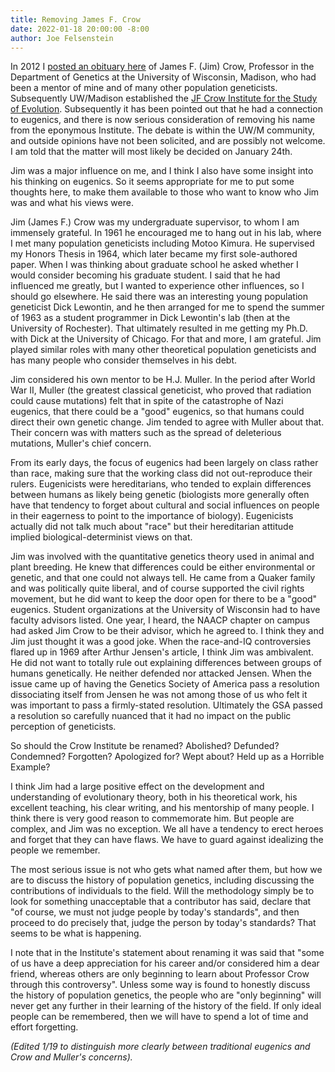 ```yaml
---
title: Removing James F. Crow
date: 2022-01-18 20:00:00 -8:00
author: Joe Felsenstein
---
```


In 2012 I [posted an obituary here](https://pandasthumb.org/archives/2012/01/james-f-crow-19.html) of James F. (Jim) Crow, Professor in the Department of Genetics at the University of Wisconsin, Madison, who had been 
a mentor of mine and of many other population geneticists.  Subsequently UW/Madison established the 
[JF Crow Institute for the Study of Evolution](https://genetics.wisc.edu/the-j-f-crow-institute-for-the-study-of-evolution/).  Subsequently it has been pointed out that he 
had a connection to eugenics, and there is now serious consideration of removing his name from the eponymous Institute.  The debate is within the UW/M community, and outside opinions 
have not been solicited, and are possibly not welcome.  I am told that the matter will most likely be decided on January 24th.

Jim was a major influence on me, and I think I also have some insight into his thinking on eugenics.  So it seems appropriate for me to put some thoughts here, to make 
them available to those who want to know who Jim was and what his views were.

<!--more-->

Jim (James F.) Crow was my undergraduate supervisor, to whom I am immensely grateful.  In 1961 he encouraged me to hang out in his lab, where I met many population geneticists including Motoo Kimura.  He supervised my Honors Thesis in 1964, which later became my first
sole-authored paper.  When I was thinking about graduate school he asked whether I would consider becoming his graduate student.  I said that he had influenced me greatly, but I wanted to experience other
influences, so I should go elsewhere.  He said there was an interesting young population geneticist Dick Lewontin, and he then arranged for me to spend the summer of 1963 as a student programmer in
Dick Lewontin's lab (then at the University of Rochester).  That ultimately resulted in me getting my Ph.D. with Dick at the University of Chicago.  For that and more, I am grateful.  Jim played similar
roles with many other theoretical population geneticists and has many people who consider themselves in his debt.

Jim considered his own mentor to be H.J. Muller.  In the period after World War II, Muller (the greatest classical geneticist, who proved that radiation could cause mutations) felt that in spite of the catastrophe of Nazi eugenics, that there could be a "good" eugenics, so that humans could direct their own genetic change.  Jim tended to agree with Muller about that.  Their concern was with matters such as the spread of deleterious mutations, Muller's chief concern.

From its early days, the focus of eugenics had been largely on class rather than race, making sure that the working class did not out-reproduce their rulers.  Eugenicists were hereditarians, who tended to explain differences between humans as likely being genetic (biologists more generally often have that tendency to forget about cultural and social influences on people in their eagerness to point to the importance of biology).  Eugenicists actually did not talk much about "race" but their hereditarian attitude implied biological-determinist views on that.  

Jim was involved with the quantitative genetics theory used in animal and
plant breeding.  He knew that differences could be either environmental or genetic, and that one could not always tell.  He came from a Quaker family and was politically quite liberal, and of course supported the civil rights movement, 
but he did want to keep the door open for
there to be a "good" eugenics.  Student organizations at the University of Wisconsin had to have faculty advisors listed.  One year, I heard, the NAACP chapter on
campus had asked Jim Crow to be their advisor, which he agreed to.  I think they and Jim just thought it was a good joke.  When the race-and-IQ controversies flared up in 1969 after Arthur
Jensen's article, I think Jim was ambivalent.  He did not want to totally rule out explaining differences between groups of humans genetically.  He neither defended nor attacked Jensen.  When the issue came up of having the Genetics Society of America 
 pass a resolution dissociating itself from Jensen he was not among those of us who felt it was important to pass a firmly-stated resolution.  Ultimately the GSA passed a resolution so carefully nuanced 
that it had no impact on the public perception of geneticists.

So should the Crow Institute be renamed?  Abolished?  Defunded? Condemned?  Forgotten? Apologized for?  Wept about? Held up as a Horrible Example?

I think Jim had a large positive effect on the development and understanding of evolutionary theory, both in his theoretical work,
his excellent teaching, his clear writing, and his mentorship of many people.  I think there is very good reason to commemorate him.  But people are complex, and
Jim was no exception.    We all have a tendency to erect heroes and forget that they can have flaws.  We have to guard against idealizing
the people we remember.  

The most serious issue is not who gets what named after them, but how we are to discuss the history of population genetics, including discussing the contributions 
of individuals to the field.  Will the methodology simply be to look for something unacceptable that a contributor has said, declare that 
"of course, we must not judge people by today's standards", and then proceed to do precisely that, judge the person by today's standards?  That 
seems to be what is happening.

I note that in the Institute's statement about renaming it was said that "some of us have a deep appreciation for his career and/or considered him a dear friend, whereas others are only beginning to learn about Professor Crow through this controversy". Unless some way is found to honestly discuss the history of population genetics, the people who are "only beginning" will never get any further in their learning of the history of the field.  If only ideal people can be remembered, then we will have to spend a lot of time and effort forgetting.

_(Edited 1/19 to distinguish more clearly between traditional eugenics and Crow and Muller's concerns)._


